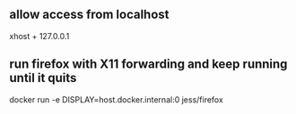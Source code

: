## allow access from localhost
xhost + 127.0.0.1

## run firefox with X11 forwarding and keep running until it quits
docker run -e DISPLAY=host.docker.internal:0 jess/firefox
